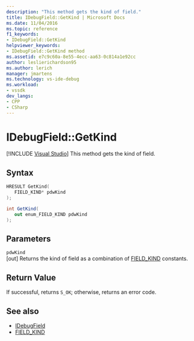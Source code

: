 ```yaml
---
description: "This method gets the kind of field."
title: IDebugField::GetKind | Microsoft Docs
ms.date: 11/04/2016
ms.topic: reference
f1_keywords:
- IDebugField::GetKind
helpviewer_keywords:
- IDebugField::GetKind method
ms.assetid: e7c9c60a-8e55-4ecc-aa63-0c814a1e92cc
author: leslierichardson95
ms.author: lerich
manager: jmartens
ms.technology: vs-ide-debug
ms.workload:
- vssdk
dev_langs:
- CPP
- CSharp
---
```

# IDebugField::GetKind

 [!INCLUDE [Visual Studio](~/includes/applies-to-version/vs-windows-only.md)]
This method gets the kind of field.

## Syntax

```cpp
HRESULT GetKind( 
   FIELD_KIND* pdwKind
);
```

```csharp
int GetKind(
   out enum_FIELD_KIND pdwKind
);
```

## Parameters
`pdwKind`\
[out] Returns the kind of field as a combination of [FIELD_KIND](../../../extensibility/debugger/reference/field-kind.md) constants.

## Return Value
 If successful, returns `S_OK`; otherwise, returns an error code.

## See also
- [IDebugField](../../../extensibility/debugger/reference/idebugfield.md)
- [FIELD_KIND](../../../extensibility/debugger/reference/field-kind.md)
